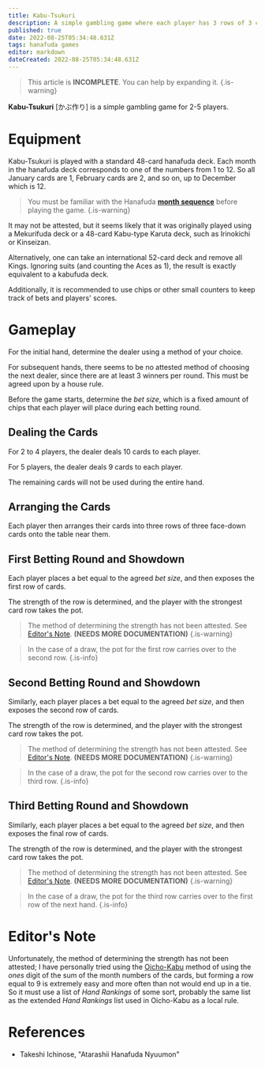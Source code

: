 ```yaml
---
title: Kabu-Tsukuri
description: A simple gambling game where each player has 3 rows of 3 cards.
published: true
date: 2022-08-25T05:34:48.631Z
tags: hanafuda games
editor: markdown
dateCreated: 2022-08-25T05:34:48.631Z
---
```


> This article is **INCOMPLETE**. You can help by expanding it.
{.is-warning}

**Kabu-Tsukuri** [かぶ作り] is a simple gambling game for 2-5 players.

# Equipment
Kabu-Tsukuri is played with a standard 48-card hanafuda deck. Each month in the hanafuda deck corresponds to one of the numbers from 1 to 12. So all January cards are 1, February cards are 2, and so on, up to December which is 12.

> You must be familiar with the Hanafuda [**month sequence**](/en/hanafuda/suits#arrangement-of-suits) before playing the game.
{.is-warning}

It may not be attested, but it seems likely that it was originally played using a Mekurifuda deck or a 48-card Kabu-type Karuta deck, such as Irinokichi or Kinseizan.

Alternatively, one can take an international 52-card deck and remove all Kings. Ignoring suits (and counting the Aces as 1), the result is exactly equivalent to a kabufuda deck.

Additionally, it is recommended to use chips or other small counters to keep track of bets and players' scores.

# Gameplay
For the initial hand, determine the dealer using a method of your choice. 

For subsequent hands, there seems to be no attested method of choosing the next dealer, since there are at least 3 winners per round. This must be agreed upon by a house rule.

Before the game starts, determine the *bet size*, which is a fixed amount of chips that each player will place during each betting round.

## Dealing the Cards
For 2 to 4 players, the dealer deals 10 cards to each player.

For 5 players, the dealer deals 9 cards to each player.

The remaining cards will not be used during the entire hand.

## Arranging the Cards
Each player then arranges their cards into three rows of three face-down cards onto the table near them.

## First Betting Round and Showdown
Each player places a bet equal to the agreed *bet size*, and then exposes the first row of cards.

The strength of the row is determined, and the player with the strongest card row takes the pot.

> The method of determining the strength has not been attested. See [Editor's Note](#editor's-note). **(NEEDS MORE DOCUMENTATION)**
{.is-warning}

>In the case of a draw, the pot for the first row carries over to the second row.
{.is-info}

## Second Betting Round and Showdown
Similarly, each player places a bet equal to the agreed *bet size*, and then exposes the second row of cards.

The strength of the row is determined, and the player with the strongest card row takes the pot.

> The method of determining the strength has not been attested. See [Editor's Note](#editor's-note). **(NEEDS MORE DOCUMENTATION)**
{.is-warning}

>In the case of a draw, the pot for the second row carries over to the third row.
{.is-info}

## Third Betting Round and Showdown
Similarly, each player places a bet equal to the agreed *bet size*, and then exposes the final row of cards.

The strength of the row is determined, and the player with the strongest card row takes the pot.

> The method of determining the strength has not been attested. See [Editor's Note](#editor's-note). **(NEEDS MORE DOCUMENTATION)**
{.is-warning}

>In the case of a draw, the pot for the third row carries over to the first row of the next hand.
{.is-info}

# Editor's Note
Unfortunately, the method of determining the strength has not been attested; I have personally tried using the [Oicho-Kabu](/en/kabufuda/games/oicho-kabu) method of using the *ones* digit of the sum of the month numbers of the cards, but forming a row equal to 9 is extremely easy and more often than not would end up in a tie. So it must use a list of *Hand Rankings* of some sort, probably the same list as the extended *Hand Rankings* list used in Oicho-Kabu as a local rule.

# References
- Takeshi Ichinose, "Atarashii Hanafuda Nyuumon"